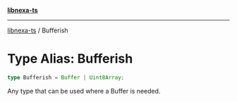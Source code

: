 [**libnexa-ts**](../index.md)

***

[libnexa-ts](../index.md) / Bufferish

# Type Alias: Bufferish

```ts
type Bufferish = Buffer | Uint8Array;
```

Any type that can be used where a Buffer is needed.
